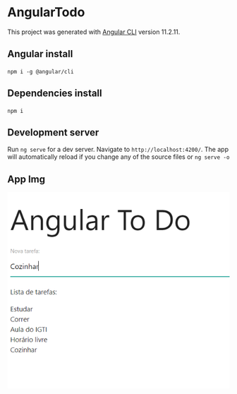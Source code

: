 # AngularTodo

This project was generated with [Angular CLI](https://github.com/angular/angular-cli) version 11.2.11.



## Angular install 
`npm i -g @angular/cli`

## Dependencies install
`npm i`

## Development server

Run `ng serve` for a dev server. Navigate to `http://localhost:4200/`. The app will automatically reload if you change any of the source files or `ng serve -o`


## App Img 

<img src="./gif.PNG"/>
